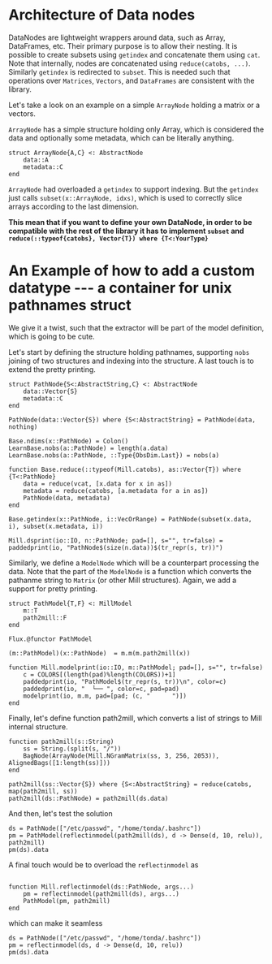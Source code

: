 # Architecture of Data nodes

DataNodes are lightweight wrappers around data, such as Array, DataFrames, etc. Their primary purpose is to allow their nesting. It is possible to create subsets using `getindex` and concatenate them using `cat`. Note that internally, nodes are concatenated using `reduce(catobs, ...)`. Similarly `getindex` is redirected to `subset`. This is needed such that operations over `Matrices`, `Vectors`, and `DataFrames` are consistent with the library.

Let's take a look on an example on a simple `ArrayNode` holding a matrix or a vectors.

`ArrayNode` has a simple structure holding only Array, which is considered the data and optionally some metadata, which can be literally anything.
```
struct ArrayNode{A,C} <: AbstractNode
    data::A
    metadata::C
end
```


`ArrayNode` had overloaded a `getindex` to support indexing. But the `getindex` just calls `subset(x::ArrayNode, idxs)`, which is used to correctly slice arrays according to the last dimension. 

**This mean that if you want to define your own DataNode, in order to be compatible with the rest of the library it has to implement `subset` and `reduce(::typeof{catobs}, Vector{T}) where {T<:YourType}`**



# An Example of how to add a custom datatype --- a container for unix pathnames struct
We give it a twist, such that the extractor will be part of the model definition, which is going to be cute.

Let's start by defining the structure holding pathnames, supporting `nobs` joining of two structures and indexing into the structure. A last touch is to extend the pretty printing.
```
struct PathNode{S<:AbstractString,C} <: AbstractNode
    data::Vector{S}
    metadata::C
end

PathNode(data::Vector{S}) where {S<:AbstractString} = PathNode(data, nothing)

Base.ndims(x::PathNode) = Colon()
LearnBase.nobs(a::PathNode) = length(a.data)
LearnBase.nobs(a::PathNode, ::Type{ObsDim.Last}) = nobs(a)

function Base.reduce(::typeof(Mill.catobs), as::Vector{T}) where {T<:PathNode}
    data = reduce(vcat, [x.data for x in as])
    metadata = reduce(catobs, [a.metadata for a in as])
    PathNode(data, metadata)
end

Base.getindex(x::PathNode, i::VecOrRange) = PathNode(subset(x.data, i), subset(x.metadata, i))

Mill.dsprint(io::IO, n::PathNode; pad=[], s="", tr=false) = paddedprint(io, "PathNode$(size(n.data))$(tr_repr(s, tr))")
```

Similarly, we define a `ModelNode` which will be a counterpart processing the data. Note that the part of the `ModelNode` is a function which converts the pathanme string to `Matrix` (or other Mill structures). Again, we add a support for pretty printing.

```
struct PathModel{T,F} <: MillModel
    m::T
    path2mill::F
end

Flux.@functor PathModel

(m::PathModel)(x::PathNode)  = m.m(m.path2mill(x))

function Mill.modelprint(io::IO, m::PathModel; pad=[], s="", tr=false) 
    c = COLORS[(length(pad)%length(COLORS))+1]
    paddedprint(io, "PathModel$(tr_repr(s, tr))\n", color=c)
    paddedprint(io, "  └── ", color=c, pad=pad)
    modelprint(io, m.m, pad=[pad; (c, "      ")])
end
```

Finally, let's define function path2mill, which converts 
a list of strings to Mill internal structure.
```
function path2mill(s::String) 
	ss = String.(split(s, "/"))
	BagNode(ArrayNode(Mill.NGramMatrix(ss, 3, 256, 2053)), AlignedBags([1:length(ss)]))
end

path2mill(ss::Vector{S}) where {S<:AbstractString} = reduce(catobs, map(path2mill, ss))
path2mill(ds::PathNode) = path2mill(ds.data)

```

And then, let's test the solution

```
ds = PathNode(["/etc/passwd", "/home/tonda/.bashrc"])
pm = PathModel(reflectinmodel(path2mill(ds), d -> Dense(d, 10, relu)), path2mill)
pm(ds).data
```

A final touch would be to overload the `reflectinmodel` as 
```

function Mill.reflectinmodel(ds::PathNode, args...)
	pm = reflectinmodel(path2mill(ds), args...)
	PathModel(pm, path2mill)
end

```
which can make it seamless
```
ds = PathNode(["/etc/passwd", "/home/tonda/.bashrc"])
pm = reflectinmodel(ds, d -> Dense(d, 10, relu))
pm(ds).data
```

